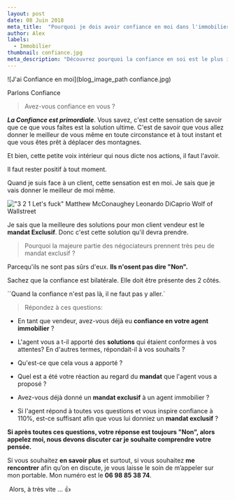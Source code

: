 ```yaml
---
layout: post
date: 08 Juin 2018
meta_title:  "Pourquoi je dois avoir confiance en moi dans l'immobilier ?"
author: Alex
labels:
  - Immobilier
thumbnail: confiance.jpg
meta_description: "Découvrez pourquoi la confiance en soi est le plus important dans l'immobilier."
---
```





![J'ai Confiance en moi](blog_image_path confiance.jpg)



Parlons Confiance

>Avez-vous confiance en vous ?

***La Confiance est primordiale***. Vous savez, c'est cette sensation de savoir que ce que vous faîtes est la solution ultime.
C'est de savoir que vous allez donner le meilleur de vous même en toute circonstance et à tout instant et que vous êtes prêt à déplacer des montagnes.

Et bien, cette petite voix intérieur qui nous dicte nos actions, il faut l'avoir.

Il faut rester positif à tout moment.

Quand je suis face à un client, cette sensation est en moi. Je sais que je vais donner le meilleur de moi même.


!["3 2 1 Let's fuck" Matthew McConaughey Leonardo DiCaprio Wolf of Wallstreet](https://i.makeagif.com/media/5-12-2015/6UTZ2w.gif)

Je sais que la meilleure des solutions pour mon client vendeur est le **mandat Exclusif**. Donc c'est cette solution qu'il devra prendre.

>Pourquoi la majeure partie des négociateurs prennent très peu de mandat exclusif ?

Parcequ'ils ne sont pas sûrs d'eux. **Ils n'osent pas dire "Non".**



Sachez que la confiance est bilatérale. Elle doit être présente des 2 côtés. 

``Quand la confiance n'est pas là, il ne faut pas y aller.`


>Répondez à ces questions:

* En tant que vendeur, avez-vous déjà eu **confiance en votre agent immobilier** ?

* L'agent vous a t-il apporté des **solutions** qui étaient conformes à vos attentes? En d'autres termes, répondait-il à vos souhaits ?

* Qu'est-ce que cela vous a apporté ?

* Quel est a été votre réaction au regard du **mandat** que l'agent vous a proposé ?

* Avez-vous déjà donné un **mandat exclusif** à un agent immobilier ?

* Si l'agent répond à toutes vos questions et vous inspire confiance à 110%, est-ce suffisant afin que vous lui donniez un **mandat exclusif** ?

**Si après toutes ces questions, votre réponse est toujours "Non", alors appelez moi, nous devons discuter car je souhaite comprendre votre pensée.**







Si vous souhaitez **en savoir plus** et surtout, si vous souhaitez **me rencontrer** afin qu’on en discute, je vous laisse le soin de m’appeler sur mon portable. Mon numéro est le **06 98 85 38 74**.

 Alors, à très vite … 👍



